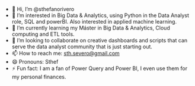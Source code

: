 - 👋 Hi, I’m @sthefanorivero
- 👀 I’m interested in Big Data & Analytics, using Python in the Data Analyst role, SQL and powerBI. Also interested in applied machine learning.
- 🌱 I’m currently learning my Máster in Big Data & Analytics, Cloud computing and ETL tools.
- 💞️ I’m looking to collaborate on creative dashboards and scripts that can serve the data analyst community that is just starting out.
- 📫 How to reach me: sth.severo@gmail.com
- 😄 Pronouns: Sthef
- ⚡ Fun fact: I am a fan of Power Query and Power BI, I even use them for my personal finances.
